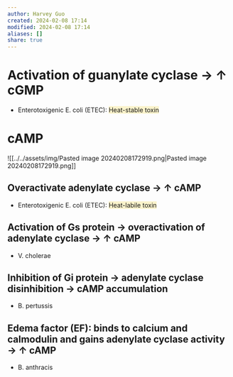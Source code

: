 ```yaml
---
author: Harvey Guo
created: 2024-02-08 17:14
modified: 2024-02-08 17:14
aliases: []
share: true
---
```


# Activation of guanylate cyclase → ↑ cGMP
- Enterotoxigenic E. coli (ETEC): <span style="background:rgba(240, 200, 0, 0.2)">Heat-stable toxin</span>
# cAMP
![[../../assets/img/Pasted image 20240208172919.png|Pasted image 20240208172919.png]]
## Overactivate adenylate cyclase → ↑ cAMP
- Enterotoxigenic E. coli (ETEC): <span style="background:rgba(240, 200, 0, 0.2)">Heat-labile toxin</span>
## Activation of Gs protein → overactivation of adenylate cyclase → ↑ cAMP
- V. cholerae
## Inhibition of Gi protein → adenylate cyclase disinhibition → cAMP accumulation
- B. pertussis
## Edema factor (EF): binds to calcium and calmodulin and gains adenylate cyclase activity → ↑ cAMP
- B. anthracis
